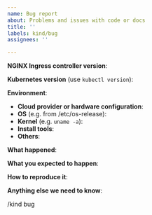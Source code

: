 ```yaml
---
name: Bug report
about: Problems and issues with code or docs
title: ''
labels: kind/bug
assignees: ''

---
```


<!--

Welcome to ingress-nginx!  For a smooth issue process, try to answer the following questions.
Don't worry if they're not all applicable; just try to include what you can :-)

If you need to include code snippets or logs, please put them in fenced code
blocks.  If they're super-long, please use the details tag like
<details><summary>super-long log</summary> lots of stuff </details>

-->

<!--

IMPORTANT!!!

Please complete the next sections or the issue will be closed.
This questions are the first thing we need to know to understand the context.

-->

**NGINX Ingress controller version**:

**Kubernetes version** (use `kubectl version`):

**Environment**:

- **Cloud provider or hardware configuration**:
- **OS** (e.g. from /etc/os-release):
- **Kernel** (e.g. `uname -a`):
- **Install tools**:
- **Others**:

**What happened**:

<!-- (please include exact error messages if you can) -->

**What you expected to happen**:

<!-- What do you think went wrong? -->

**How to reproduce it**:
<!---

As minimally and precisely as possible. Keep in mind we do not have access to your cluster or application.
Help up us (if possible) reproducing the issue using minikube or kind.

## Install minikube/kind

- Minikube https://minikube.sigs.k8s.io/docs/start/
- Kind https://kind.sigs.k8s.io/docs/user/quick-start/

## Install the ingress controller

kubectl apply -f https://raw.githubusercontent.com/kubernetes/ingress-nginx/master/deploy/static/provider/baremetal/deploy.yaml

## Install an application that will act as default backend (is just an echo app)

kubectl apply -f https://raw.githubusercontent.com/kubernetes/ingress-nginx/master/docs/examples/http-svc.yaml

## Create an ingress (please add any additional annotation required)

echo "
  apiVersion: networking.k8s.io/v1beta1
  kind: Ingress
  metadata:
    name: foo-bar
  spec:
    rules:
    - host: foo.bar
      http:
        paths:
        - backend:
            serviceName: http-svc
            servicePort: 80
          path: /
" | kubectl apply -f -

## make a request

POD_NAME=$(k get pods -n ingress-nginx -l app.kubernetes.io/name=ingress-nginx -o NAME)
kubectl exec -it -n ingress-nginx $POD_NAME -- curl -H 'Host: foo.bar' localhost

--->

**Anything else we need to know**:

<!-- If this is actually about documentation, add `/kind documentation` below -->

/kind bug
